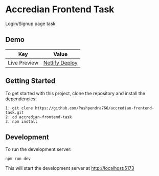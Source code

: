 # Accredian Frontend Task
Login/Signup page task

## Demo

| Key | Value    | 
| :---:   | :---: | 
| Live Preview | [Netlify Deploy](https://accredian-task.netlify.app/)| 

## Getting Started 

To get started with this project, clone the repository and install the dependencies:
```
1. git clone https://github.com/Pushpendra766/accredian-frontend-task.git
2. cd accredian-frontend-task
3. npm install
```
## Development

To run the development server:

 `npm run dev`

This will start the development server at [http://localhost:5173](http://localhost:5173)

